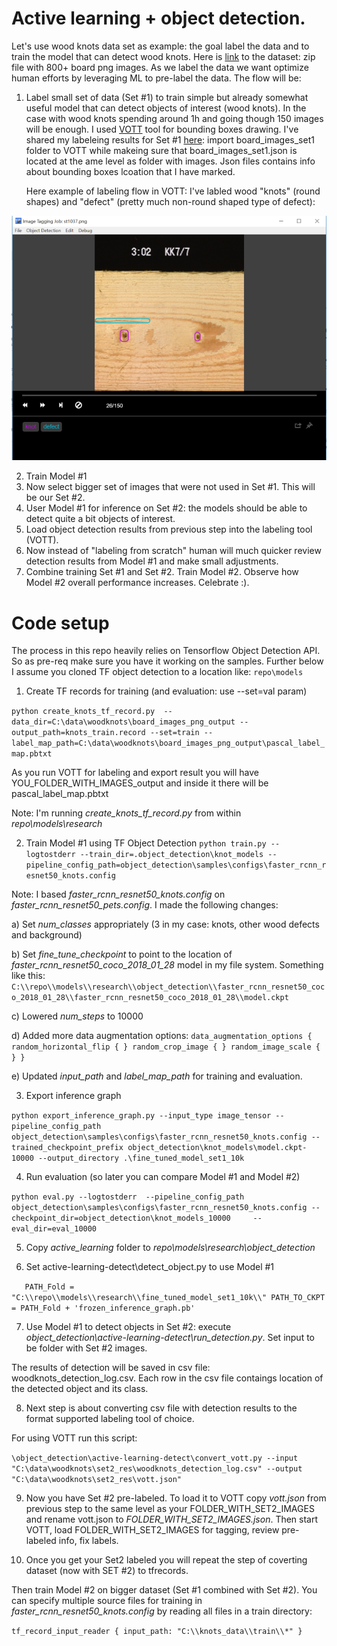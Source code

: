 # Active learning + object detection.
Let's use wood knots data set as example: the goal label the data and to train the model that can detect wood knots. 
Here is [link](https://olgaliakrepo.blob.core.windows.net/woodknots/board_images_png.zip) to the dataset: zip file with 800+ board png images.
As we label the data we want optimize human efforts by leveraging ML to pre-label the data.
The flow will be:
1) Label small set of data (Set #1) to train simple but already somewhat useful model  that can detect objects of interest (wood knots).
   In the case with wood knots spending around 1h and going though 150 images will be enough. I used [VOTT](https://github.com/Microsoft/VoTT) tool for bounding boxes drawing.
   I've shared my labeleing results for Set #1 [here](https://olgaliakrepo.blob.core.windows.net/woodknots/labeled_set1_VOTT.7z): import board_images_set1 folder to VOTT while makeing sure that board_images_set1.json is located at the ame level as folder with images. Json files contains info about bounding boxes lcoation that I have marked.

   Here example of labeling flow in VOTT: I've labled wood "knots" (round shapes) and "defect" (pretty much  non-round shaped type of defect):

![Labeling](Legacy/images/VOTT_knot_defect.PNG)

2) Train Model #1
3) Now select bigger set of images that were not used in Set #1. This will be our Set #2.
4) User Model #1 for inference on Set #2: the models should be able to detect quite a bit objects of interest.
5) Load object detection results from previous step into the labeling tool (VOTT).
6) Now instead of "labeling from scratch" human will much quicker review detection results from Model #1 and make small adjustments.
7) Combine training Set #1 and Set #2. Train Model #2. Observe how Model #2 overall performance increases. Celebrate :).

# Code setup
The process in this repo heavily relies on Tensorflow Object Detection API.  So as pre-req make sure you have it working on the samples.
Further below I assume you cloned TF object detection to a location like:
`repo\models`
1)  Create TF records for training (and evaluation: use --set=val param)

`python create_knots_tf_record.py  --data_dir=C:\data\woodknots\board_images_png_output --output_path=knots_train.record --set=train --label_map_path=C:\data\woodknots\board_images_png_output\pascal_label_map.pbtxt`

As you run VOTT for labeling and export result you will have YOU_FOLDER_WITH_IMAGES_output and inside it there will be pascal_label_map.pbtxt

Note: I'm running _create_knots_tf_record.py_ from within _repo\models\research_

2) Train Model #1 using TF Object Detection
`python train.py --logtostderr --train_dir=.object_detection\knot_models --pipeline_config_path=object_detection\samples\configs\faster_rcnn_resnet50_knots.config`

Note: I based _faster_rcnn_resnet50_knots.config_ on _faster_rcnn_resnet50_pets.config_.  I made the following changes: 

a) Set _num_classes_ appropriately (3 in my case: knots, other wood defects and background)

b) Set _fine_tune_checkpoint_ to point to the location of _faster_rcnn_resnet50_coco_2018_01_28_ model in my file system. Something like this: 
`C:\\repo\\models\\research\\object_detection\\faster_rcnn_resnet50_coco_2018_01_28\\faster_rcnn_resnet50_coco_2018_01_28\\model.ckpt`

c) Lowered _num_steps_ to 10000

d) Added more data augmentation options:
`data_augmentation_options {
    random_horizontal_flip {
    }
    random_crop_image {
    }
    random_image_scale {    
    }
  }`

 e) Updated _input_path_ and _label_map_path_ for training and evaluation.

 3)  Export inference graph

 `python export_inference_graph.py --input_type image_tensor --pipeline_config_path object_detection\samples\configs\faster_rcnn_resnet50_knots.config --trained_checkpoint_prefix object_detection\knot_models\model.ckpt-10000 --output_directory .\fine_tuned_model_set1_10k`

4)  Run evaluation (so later you can compare Model #1 and Model #2)

`python eval.py --logtostderr  --pipeline_config_path object_detection\samples\configs\faster_rcnn_resnet50_knots.config --checkpoint_dir=object_detection\knot_models_10000     --eval_dir=eval_10000`

5) Copy _active_learning_ folder to _repo\models\research\object_detection_

6) Set active-learning-detect\detect_object.py to use Model #1

`   PATH_Fold = "C:\\repo\\models\\research\\fine_tuned_model_set1_10k\\"
    PATH_TO_CKPT = PATH_Fold + 'frozen_inference_graph.pb'`

7) Use Model #1 to detect objects in Set #2: execute _object_detection\active-learning-detect\run_detection.py_.  Set input to be folder with Set #2 images.

The results of detection will be saved in csv file: woodknots_detection_log.csv. Each row in the csv file contaings location of the detected object and its class.

8) Next step is about converting csv file with detection results to the format supported labeling tool of choice.

For using VOTT run this script: 

`\object_detection\active-learning-detect\convert_vott.py --input "C:\data\woodknots\set2_res\woodknots_detection_log.csv" --output "C:\data\woodknots\set2_res\vott.json"`

9) Now you have Set #2 pre-labeled.  To load it to VOTT copy _vott.json_ from previous step to the same level as your FOLDER_WITH_SET2_IMAGES and rename vott.json to _FOLDER_WITH_SET2_IMAGES.json_. Then start VOTT, load FOLDER_WITH_SET2_IMAGES for tagging, review pre-labeled info, fix labels.

10) Once you get your Set2 labeled you will repeat the step of coverting dataset (now with SET #2) to tfrecords.

Then train Model #2 on bigger dataset (Set #1 combined with Set #2).  You can specify multiple source files for training in _faster_rcnn_resnet50_knots.config_ by reading all files in a train directory:

`tf_record_input_reader {
    input_path: "C:\\knots_data\\train\\*"
  }`
  

